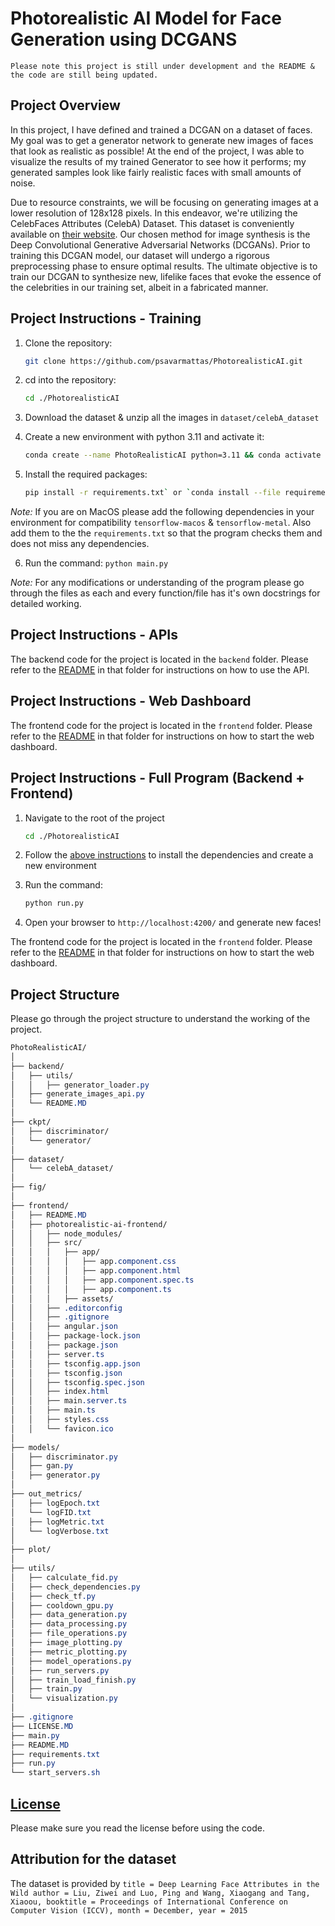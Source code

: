 # Photorealistic AI Model for Face Generation using DCGANS

`Please note this project is still under development and the README & the code are still being updated.`

## Project Overview
In this project, I have defined and trained a DCGAN on a dataset of faces. My goal was to get a generator network to generate new images of faces that look as realistic as possible! At the end of the project, I was able to visualize the results of my trained Generator to see how it performs; my generated samples look like fairly realistic faces with small amounts of noise.

Due to resource constraints, we will be focusing on generating images at a lower resolution of 128x128 pixels. In this endeavor, we're utilizing the CelebFaces Attributes (CelebA) Dataset. This dataset is conveniently available on [their website](https://mmlab.ie.cuhk.edu.hk/projects/CelebA.html). Our chosen method for image synthesis is the Deep Convolutional Generative Adversarial Networks (DCGANs). Prior to training this DCGAN model, our dataset will undergo a rigorous preprocessing phase to ensure optimal results. The ultimate objective is to train our DCGAN to synthesize new, lifelike faces that evoke the essence of the celebrities in our training set, albeit in a fabricated manner.

## Project Instructions - Training

1. Clone the repository:

    ```bash
    git clone https://github.com/psavarmattas/PhotorealisticAI.git
    ````

2. cd into the repository:
    ```bash
    cd ./PhotorealisticAI
    ```

3. Download the dataset & unzip all the images in `dataset/celebA_dataset`

4. Create a new environment with python 3.11 and activate it: 
    ```bash
    conda create --name PhotoRealisticAI python=3.11 && conda activate PhotoRealisticAI
    ```

5. Install the required packages: 
    ```bash
    pip install -r requirements.txt` or `conda install --file requirements.txt
    ```

*Note:* If you are on MacOS please add the following dependencies in your environment for compatibility `tensorflow-macos` & `tensorflow-metal`. Also add them to the the `requirements.txt` so that the program checks them and does not miss any dependencies.

6. Run the command: `python main.py`

*Note:* For any modifications or understanding of the program please go through the files as each and every function/file has it's own docstrings for detailed working.

## Project Instructions - APIs

The backend code for the project is located in the `backend` folder. Please refer to the [README](https://github.com/psavarmattas/PhotoRealisticAI/blob/web-dashboard/backend/README.MD) in that folder for instructions on how to use the API.

## Project Instructions - Web Dashboard

The frontend code for the project is located in the `frontend` folder. Please refer to the [README](https://github.com/psavarmattas/PhotoRealisticAI/blob/cdde4513cb6ec45b8c0576c61a2aafc23426be33/frontend/README.MD) in that folder for instructions on how to start the web dashboard.

## Project Instructions - Full Program (Backend + Frontend)

1. Navigate to the root of the project

    ```bash
    cd ./PhotorealisticAI
    ```

2. Follow the [above instructions](https://github.com/psavarmattas/PhotoRealisticAI/tree/web-dashboard?tab=readme-ov-file#project-instructions---training) to install the dependencies and create a new environment

3. Run the command:

    ```bash
    python run.py
    ```

4. Open your browser to `http://localhost:4200/` and generate new faces!


The frontend code for the project is located in the `frontend` folder. Please refer to the [README](https://github.com/psavarmattas/PhotoRealisticAI/blob/cdde4513cb6ec45b8c0576c61a2aafc23426be33/frontend/README.MD) in that folder for instructions on how to start the web dashboard.

## Project Structure

Please go through the project structure to understand the working of the project.

```css
PhotoRealisticAI/
│
├── backend/
│   ├── utils/
│   │   ├── generator_loader.py
│   ├── generate_images_api.py
│   └── README.MD
│
├── ckpt/
│   ├── discriminator/
│   └── generator/
│
├── dataset/
│   └── celebA_dataset/
│
├── fig/
│
├── frontend/
│   ├── README.MD
│   ├── photorealistic-ai-frontend/
│   │   ├── node_modules/
│   │   ├── src/
│   │   │   ├── app/
│   │   │   │   ├── app.component.css
│   │   │   │   ├── app.component.html
│   │   │   │   ├── app.component.spec.ts
│   │   │   │   ├── app.component.ts
│   │   │   ├── assets/
│   │   ├── .editorconfig
│   │   ├── .gitignore
│   │   ├── angular.json
│   │   ├── package-lock.json
│   │   ├── package.json
│   │   ├── server.ts
│   │   ├── tsconfig.app.json
│   │   ├── tsconfig.json
│   │   ├── tsconfig.spec.json
│   │   ├── index.html
│   │   ├── main.server.ts
│   │   ├── main.ts
│   │   ├── styles.css
│   │   └── favicon.ico
│
├── models/
│   ├── discriminator.py
│   ├── gan.py
│   ├── generator.py
│
├── out_metrics/
│   ├── logEpoch.txt
│   └── logFID.txt
│   ├── logMetric.txt
│   └── logVerbose.txt
│
├── plot/
│
├── utils/
│   ├── calculate_fid.py
│   ├── check_dependencies.py
│   ├── check_tf.py
│   ├── cooldown_gpu.py
│   ├── data_generation.py
│   ├── data_processing.py
│   ├── file_operations.py
│   ├── image_plotting.py
│   ├── metric_plotting.py
│   ├── model_operations.py
│   ├── run_servers.py
│   ├── train_load_finish.py
│   ├── train.py
│   └── visualization.py
│
├── .gitignore
├── LICENSE.MD
├── main.py
├── README.MD
├── requirements.txt
├── run.py
└── start_servers.sh
```


## [License](https://github.com/psavarmattas/PhotoRealisticAI/blob/main/LICENSE.MD)

Please make sure you read the license before using the code.

## Attribution for the dataset
The dataset is provided by `title = Deep Learning Face Attributes in the Wild author = Liu, Ziwei and Luo, Ping and Wang, Xiaogang and Tang, Xiaoou, booktitle = Proceedings of International Conference on Computer Vision (ICCV), month = December, year = 2015`